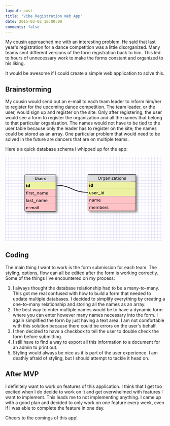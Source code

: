 ```yaml
---
layout: post
title: "Vibe Registration Web App"
date: 2015-03-02 10:00:00
comments: false
---
```


My cousin approached me with an interesting problem. He said that last year's registration for a dance competition was a little disorganized. Many teams sent different versions of the form registration back to him. This led to hours of unnecessary work to make the forms constant and organized to his liking.

It would be awesome if I could create a simple web application to solve this.

## Brainstorming

My cousin would send out an e-mail to each team leader to inform him/her to register for the upcoming dance competition. The team leader, or the user, would sign up and register on the site. Only after registering, the user would see a form to register the organization and all the names that belong to that particular organization. The names would not have to be tied to the user table because only the leader has to register on the site; the names could be stored as an array. One particular problem that would need to be solved in the future are dancers that are on multiple teams.

Here's a quick database schema I whipped up for the app:

![alt text](/assets/img/vibe_table.png "Database schema")

## Coding

The main thing I want to work is the form submission for each team. The styling, options, flow can all be edited after the form is working correctly. Some of the things I've encountered on my process:

1. I always thought the database relationship had to be a many-to-many. This got me real confused with how to build a form that needed to update multiple databases. I decided to simplify everything by creating a one-to-many relationship and storing all the names as an array.
2. The best way to enter multiple names would be to have a dynamic form where you can enter however many names necessary into the form. I again simplified the form by just having a text area. I am not comfortable with this solution because there could be errors on the user's behalf.
3. I then decided to have a checkbox to tell the user to double check the form before submitting.
4. I still have to find a way to export all this information to a document for an admin to print out.
5. Styling would always be nice as it is part of the user experience. I am deathly afraid of styling, but I should attempt to tackle it head on.

## After MVP

I definitely want to work on features of this application. I think that I get too excited when I do decide to work on it and get overwhelmed with features I want to implement. This leads me to not implementing anything. I came up with a good plan and decided to only work on one feature every week, even if I was able to complete the feature in one day.

Cheers to the comings of this app!